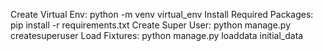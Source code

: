 Create Virtual Env: python -m venv virtual_env
Install Required Packages: pip install -r requirements.txt
Create Super User: python manage.py createsuperuser
Load Fixtures: python manage.py loaddata initial_data

